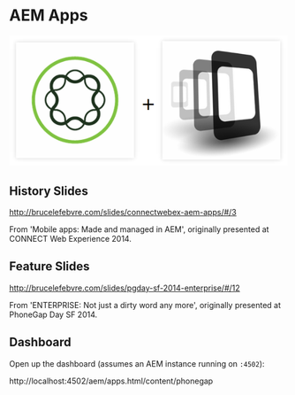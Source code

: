 # AEM Apps

![AEM Apps](../../img/pg_aem.png "PhoneGap and AEM")

## History Slides

http://brucelefebvre.com/slides/connectwebex-aem-apps/#/3

From 'Mobile apps: Made and managed in AEM', originally presented at CONNECT Web Experience 2014.

## Feature Slides

http://brucelefebvre.com/slides/pgday-sf-2014-enterprise/#/12

From 'ENTERPRISE: Not just a dirty word any more', originally presented at PhoneGap Day SF 2014.

## Dashboard

Open up the dashboard (assumes an AEM instance running on `:4502`):

http://localhost:4502/aem/apps.html/content/phonegap